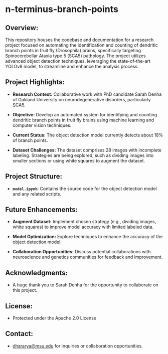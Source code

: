 # n-terminus-branch-points

## Overview:

This repository houses the codebase and documentation for a research project focused on automating the identification and counting of dendritic branch points in fruit fly (Drosophila) brains, specifically targeting Spinocerebellar Ataxia type 5 (SCA5) pathology. The project utilizes advanced object detection techniques, leveraging the state-of-the-art YOLOv8 model, to streamline and enhance the analysis process.

## Project Highlights:

- **Research Context:** Collaborative work with PhD candidate Sarah Denha of Oakland University on neurodegenerative disorders, particularly SCA5.
  
- **Objective:** Develop an automated system for identifying and counting dendritic branch points in fruit fly brains using machine learning and computer vision techniques.

- **Current Status:** The object detection model currently detects about 18% of branch points.

- **Dataset Challenges:** The dataset comprises 28 images with incomplete labeling. Strategies are being explored, such as dividing images into smaller sections or using white squares to augment the dataset.

## Project Structure:

- **`model.ipynb`**: Contains the source code for the object detection model and any related scripts.

## Future Enhancements:

- **Augment Dataset:** Implement chosen strategy (e.g., dividing images, white squares) to improve model accuracy with limited labeled data.

- **Model Optimization:** Explore techniques to enhance the accuracy of the object detection model.

- **Collaboration Opportunities:** Discuss potential collaborations with neuroscience and genetics communities for feedback and improvement.

## Acknowledgments:

- A huge thank you to Sarah Denha for the opportunity to collaborate on this project.

## License:

- Protected under the Apache 2.0 License

## Contact:

- dhararya@msu.edu for inquiries or collaboration opportunities.
